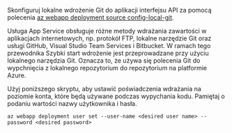 Skonfiguruj lokalne wdrożenie Git do aplikacji interfejsu API za pomocą polecenia [az webapp deployment source config-local-git](/cli/azure/appservice/web/source-control#config-local-git).   

Usługa App Service obsługuje różne metody wdrażania zawartości w aplikacjach internetowych, np. protokół FTP, lokalne narzędzie Git oraz usługi GitHub, Visual Studio Team Services i Bitbucket. W ramach tego przewodnika Szybki start wdrożenie jest przeprowadzane przy użyciu lokalnego narzędzia Git. Oznacza to, że używa się polecenia Git do wypchnięcia z lokalnego repozytorium do repozytorium na platformie Azure.  

Użyj poniższego skryptu, aby ustawić poświadczenia wdrażania na poziomie konta, które będą używane podczas wypychania kodu. Pamiętaj o podaniu wartości nazwy użytkownika i hasła.   

```azurecli-interactive
az webapp deployment user set --user-name <desired user name> --password <desired password>
```
